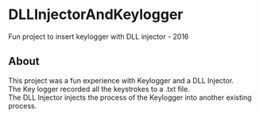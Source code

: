 # DLLInjectorAndKeylogger
Fun project to insert keylogger with DLL injector - 2016

## About
This project was a fun experience with Keylogger and a DLL Injector.<br />
The Key logger recorded all the keystrokes to a .txt file.<br />
The DLL Injector injects the process of the Keylogger into another existing process.
